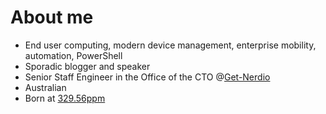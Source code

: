 # About me

* End user computing, modern device management, enterprise mobility, automation, PowerShell
* Sporadic blogger and speaker
* Senior Staff Engineer in the Office of the CTO @[Get-Nerdio](https://github.com/Get-Nerdio)
* Australian
* Born at [329.56ppm](https://datahub.io/core/co2-ppm)
